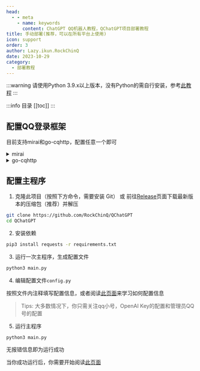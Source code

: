 ```yaml
---
head:
  - - meta
    - name: keywords
      content: ChatGPT QQ机器人教程，QChatGPT项目部署教程
title: 手动部署(推荐，可以在所有平台上使用)
icon: support
order: 3
author: Lazy.ikun.RockChinQ
date: 2023-10-29
category:
  - 部署教程
---
```

:::warning
请使用Python 3.9.x以上版本，没有Python的需自行安装，参考[此教程](/posts/deploy/yirimiraiAndPythonForManual/pythonInstall.md)
::: 

:::info 目录
[[toc]]
:::

## 配置QQ登录框架

目前支持mirai和go-cqhttp，配置任意一个即可

<details>
<summary>mirai</summary>

1. 按照[此教程](/posts/deploy/yirimiraiANDpythonForManual/yirimirai.md)配置Mirai及mirai-api-http  
2. 启动mirai-console后，使用`login`命令登录QQ账号，保持mirai-console运行状态  
3. 在下一步配置主程序时请在config.py中将`msg_source_adapter`设为`yirimirai`

</details>

<details>
<summary>go-cqhttp</summary>

1. 按照[此文档](https://github.com/RockChinQ/QChatGPT/wiki/9-go-cqhttp%E9%85%8D%E7%BD%AE)配置go-cqhttp
2. 启动go-cqhttp，确保登录成功，保持运行
3. 在下一步配置主程序时请在config.py中将`msg_source_adapter`设为`nakuru`

</details>

## 配置主程序

1. 克隆此项目（按照下方命令，需要安装 Git） 或 前往[Release](https://github.com/RockChinQ/QChatGPT/releases)页面下载最新版本的压缩包（推荐）并解压

```bash
git clone https://github.com/RockChinQ/QChatGPT
cd QChatGPT
```

2. 安装依赖

```bash
pip3 install requests -r requirements.txt
```

3. 运行一次主程序，生成配置文件

```bash
python3 main.py
```

4. 编辑配置文件`config.py`

按照文件内注释填写配置信息，或者阅读[此页面](../configIntro.md)来学习如何配置信息

> Tips: 大多数情况下，你只需关注qq小号，OpenAI Key的配置和管理员QQ号的配置

5. 运行主程序

```bash
python3 main.py
```

无报错信息即为运行成功

当你成功运行后，你需要开始阅读[此页面](../configIntro.md)
